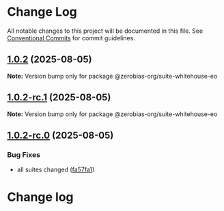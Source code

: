 # Change Log

All notable changes to this project will be documented in this file.
See [Conventional Commits](https://conventionalcommits.org) for commit guidelines.

## [1.0.2](https://github.com/zerobias-org/suite/compare/@zerobias-org/suite-whitehouse-eo@1.0.2-rc.1...@zerobias-org/suite-whitehouse-eo@1.0.2) (2025-08-05)

**Note:** Version bump only for package @zerobias-org/suite-whitehouse-eo





## [1.0.2-rc.1](https://github.com/zerobias-org/suite/compare/@zerobias-org/suite-whitehouse-eo@1.0.2-rc.0...@zerobias-org/suite-whitehouse-eo@1.0.2-rc.1) (2025-08-05)

**Note:** Version bump only for package @zerobias-org/suite-whitehouse-eo





## [1.0.2-rc.0](https://github.com/zerobias-org/suite/compare/@zerobias-org/suite-whitehouse-eo@1.0.1...@zerobias-org/suite-whitehouse-eo@1.0.2-rc.0) (2025-08-05)


### Bug Fixes

* all suites changed ([fa57fa1](https://github.com/zerobias-org/suite/commit/fa57fa1af7628003297df46b2d7740fe95bd2666))





# Change log
